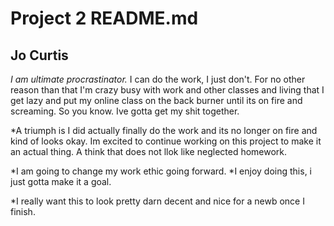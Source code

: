 # Project 2 README.md
## Jo Curtis
*I am ultimate procrastinator.* I can do the work, I just don't. For no other reason than that I'm crazy busy with work and other classes and living that I get lazy and put my online class on the back burner until its on fire and screaming. So you know. Ive gotta get my shit together.

*A triumph is I did actually finally do the work and its no longer on fire and kind of looks okay. Im excited to continue working on this project to make it an actual thing. A think that does not llok like neglected homework.

  *I am going to change my work ethic going forward.
  *I enjoy doing this, i just gotta make it a goal.

*I really want this to look pretty darn decent and nice for a newb once I finish. 

